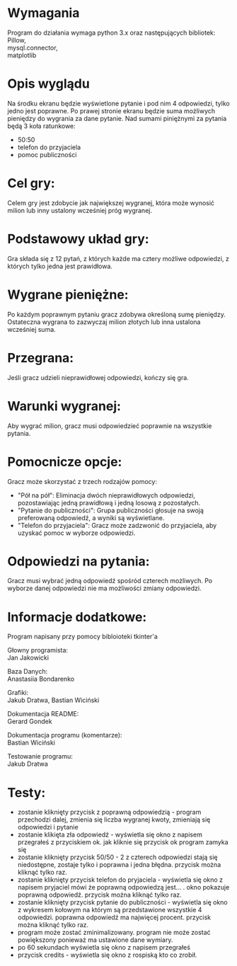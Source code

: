 # Wymagania
Program do działania wymaga python 3.x oraz następujących bibliotek: <br>
Pillow, <br>
mysql.connector, <br>
matplotlib <br>

# Opis wyglądu
Na środku ekranu będzie wyświetlone pytanie i pod nim 4 odpowiedzi, tylko jedno jest poprawne.
Po prawej stronie ekranu będzie suma możliwych pieniędzy do wygrania za dane pytanie.
Nad sumami piniężnymi za pytania będą 3 koła ratunkowe:
  - 50:50
  - telefon do przyjaciela
  - pomoc publiczności

# Cel gry:
  Celem gry jest zdobycie jak największej wygranej, która może wynosić milion lub inny ustalony wcześniej próg wygranej.

# Podstawowy układ gry:
  Gra składa się z 12 pytań, z których każde ma cztery możliwe odpowiedzi, z których tylko jedna jest prawidłowa.

# Wygrane pieniężne:
  Po każdym poprawnym pytaniu gracz zdobywa określoną sumę pieniędzy. <br>
  Ostateczna wygrana to zazwyczaj milion złotych lub inna ustalona wcześniej suma.

# Przegrana:
  Jeśli gracz udzieli nieprawidłowej odpowiedzi, kończy się gra.

# Warunki wygranej:
  Aby wygrać milion, gracz musi odpowiedzieć poprawnie na wszystkie pytania.

# Pomocnicze opcje:
  Gracz może skorzystać z trzech rodzajów pomocy:
  - "Pół na pół": Eliminacja dwóch nieprawidłowych odpowiedzi, pozostawiając jedną prawidłową i jedną losową z pozostałych.
  - "Pytanie do publiczności": Grupa publiczności głosuje na swoją preferowaną odpowiedź, a wyniki są wyświetlane.
  - "Telefon do przyjaciela": Gracz może zadzwonić do przyjaciela, aby uzyskać pomoc w wyborze odpowiedzi.

# Odpowiedzi na pytania:
  Gracz musi wybrać jedną odpowiedź spośród czterech możliwych. Po wyborze danej odpowiedzi nie ma możliwości zmiany odpowiedzi.

# Informacje dodatkowe:
  Program napisany przy pomocy bibloioteki tkinter'a <br>

  Głowny programista: <br>
  Jan Jakowicki <br>

  Baza Danych: <br>
  Anastasiia Bondarenko <br>

  Grafiki: <br>
  Jakub Dratwa, Bastian Wiciński <br>

  Dokumentacja README: <br>
  Gerard Gondek <br>

  Dokumentacja programu (komentarze): <br>
  Bastian Wiciński <br>

  Testowanie programu: <br>
  Jakub Dratwa 

# Testy:
  - zostanie kliknięty przycisk z poprawną odpowiedzią - program przechodzi dalej, zmienia się liczba wygranej kwoty, zmieniają się odpowiedzi i pytanie
  - zostanie klikięta zła odpowiedź - wyświetla się okno z napisem przegrałeś z przyciskiem ok. jak kliknie się przycisk ok program zamyka się
  - zostanie kliknięty przycisk 50/50 - 2 z czterech odpowiedzi stają się niedostępne, zostaje tylko i poprawna i jedna błędna. przycisk można kliknąć tylko raz.
  - zostanie kliknięty przycisk telefon do pryjaciela - wyświetla się okno z napisem pryjaciel mówi że poprawną odpowiedzą jest...  . okno pokazuje poprawną odpowiedź. przycisk można kliknąć tylko raz. 
  - zostanie kliknięty przycisk pytanie do publiczności - wyświetla się okno z wykresem kołowym na którym są przedstawione wszystkie 4 odpowiedzi. poprawna odpowiedź ma najwięcej procent. przycisk można kliknąć tylko raz. 
  - program może zostać zminimalizowany. program nie może zostać powiększony ponieważ ma ustawione dane wymiary.
  - po 60 sekundach wyświetla się okno z napisem przegrałeś 
  - przycisk credits - wyświetla się okno z rospiską kto co zrobił.
